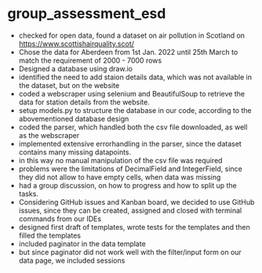 # group_assessment_esd

- checked for open data, found a dataset on air pollution in Scotland on https://www.scottishairquality.scot/
- Chose the data for Aberdeen from 1st Jan. 2022 until 25th March to match the requirement of 2000 - 7000 rows
- Designed a database using draw.io
- identified the need to add staion details data, which was not available in the dataset, but on the website
- coded a webscraper using selenium and BeautifulSoup to retrieve the data for station details from the website.
- setup models.py to structure the database in our code, according to the abovementioned database design
- coded the parser, which handled both the csv file downloaded, as well as the webscraper
- implemented extensive errorhandling in the parser, since the dataset contains many missing datapoints.
- in this way no manual manipulation of the csv file was required
- problems were the limitations of DecimalField and IntegerField, since they did not allow to have empty cells, when data was missing
- had a group discussion, on how to progress and how to split up the tasks.
- Considering GitHub issues and Kanban board, we decided to use GitHub issues, since they can be created, assigned and closed with terminal commands from our IDEs
- designed first draft of templates, wrote tests for the templates and then filled the templates
- included paginator in the data template
- but since paginator did not work well with the filter/input form on our data page, we included sessions